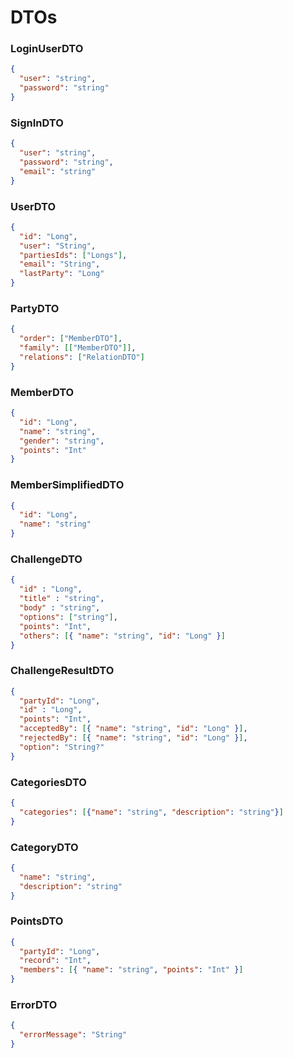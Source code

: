 # DTOs

### LoginUserDTO
```json
{
  "user": "string",
  "password": "string"
}
```
### SignInDTO
```json
{
  "user": "string",
  "password": "string",
  "email": "string"
}
```
### UserDTO
```json
{
  "id": "Long",
  "user": "String",
  "partiesIds": ["Longs"],
  "email": "String",
  "lastParty": "Long"
}
```
### PartyDTO
```json
{
  "order": ["MemberDTO"],
  "family": [["MemberDTO"]],
  "relations": ["RelationDTO"]
}
```
### MemberDTO
```json
{
  "id": "Long",
  "name": "string",
  "gender": "string",
  "points": "Int"
}
```
### MemberSimplifiedDTO
```json
{
  "id": "Long",
  "name": "string"
}
```
### ChallengeDTO
```json
{
  "id" : "Long",
  "title" : "string",
  "body" : "string",
  "options": ["string"],
  "points": "Int",
  "others": [{ "name": "string", "id": "Long" }]
}
```
### ChallengeResultDTO
```json
{
  "partyId": "Long",
  "id" : "Long",
  "points": "Int",
  "acceptedBy": [{ "name": "string", "id": "Long" }],
  "rejectedBy": [{ "name": "string", "id": "Long" }],
  "option": "String?"
}
```
### CategoriesDTO
```json
{
  "categories": [{"name": "string", "description": "string"}]
}
```
### CategoryDTO
```json
{
  "name": "string", 
  "description": "string"
}
```
### PointsDTO

```json
{
  "partyId": "Long",
  "record": "Int",
  "members": [{ "name": "string", "points": "Int" }]
}
```

### ErrorDTO
```json
{
  "errorMessage": "String"
}
```